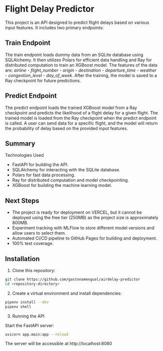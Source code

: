 # Flight Delay Predictor

This project is an API designed to predict flight delays based on various input features. It includes two primary endpoints:

## Train Endpoint

The train endpoint loads dummy data from an SQLite database using SQLAlchemy. It then utilizes Polars for efficient data handling and Ray for distributed computation to train an XGBoost model. The features of the data are: *airline* - *flight_number* - *origin* - *destination* - *departure_time* - *weather* - *congestion_level* - *day_of_week*. After the training, the model is saved to a Ray checkpoint for future predictions.

## Predict Endpoint

The predict endpoint loads the trained XGBoost model from a Ray checkpoint and predicts the likelihood of a flight delay for a given flight. The trained model is loaded from the Ray checkpoint when the predict endpoint is called. A user can send data for a specific flight, and the model will return the probability of delay based on the provided input features.

## Summary

Technologies Used
* FastAPI for building the API.
* SQLAlchemy for interacting with the SQLite database.
* Polars for fast data processing.
* Ray for distributed computation and model checkpointing.
* XGBoost for building the machine learning model.

## Next Steps

* The project is ready for deployment on VERCEL, but it cannot be deployed using the free tier (250MB) as the project size is approximately 800MB.
* Experiment tracking with MLFlow to store different model versions and allow users to select them.
* Automated CI/CD pipeline to GitHub Pages for building and deployment.
* 100% test coverage.

## Installation

1.	Clone this repository:

```bash
git clone https://github.com/gastonamengual/airdelay-predictor
cd <repository-directory>
```

2.	Create a virtual environment and install dependencies:

```bash
pipenv install --dev
pipenv shell
```

3. Running the API

Start the FastAPI server:

```bash
uvicorn app.main:app --reload
```

The server will be accessible at http://localhost:8080
